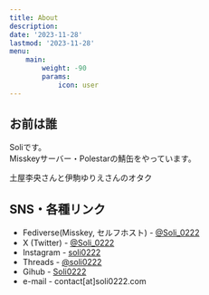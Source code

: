 ```yaml
---
title: About
description: 
date: '2023-11-28'
lastmod: '2023-11-28'
menu:
    main: 
        weight: -90
        params:
            icon: user
---
```


## お前は誰

Soliです。  
Misskeyサーバー・Polestarの鯖缶をやっています。  

土屋李央さんと伊駒ゆりえさんのオタク

## SNS・各種リンク

- Fediverse(Misskey, セルフホスト) - [@Soli_0222](https://mi.soli0222.com/@Soli_0222)
- X (Twitter) - [@Soli_0222](https://x.com/Soli_0222)
- Instagram - [soli0222](https://www.instagram.com/soli0222/)
- Threads - [@soli0222](https://www.threads.net/@soli0222)
- Gihub - [Soli0222](https://github.io/Soli0222)
- e-mail - contact[at]soli0222.com
